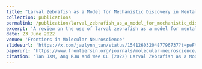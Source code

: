 ```yaml
---
title: "Larval Zebrafish as a Model for Mechanistic Discovery in Mental Health"
collection: publications
permalink: /publication/larval_zebrafish_as_a_model_for_mechanistic_discovery_in_mental_health
excerpt: 'A review on the use of larval zebrafish as a model for mental health research.'
date: 23 June 2022
venue: 'Frontiers in Molecular Neuroscience'
slidesurl: 'https://x.com/jazlynn_tan/status/1541260320487796737?t=peFtA8FYBUbAKN_CwwwNqA&s=19'
paperurl: 'https://www.frontiersin.org/journals/molecular-neuroscience/articles/10.3389/fnmol.2022.900213/full'
citation: 'Tan JXM, Ang RJW and Wee CL (2022) Larval Zebrafish as a Model for Mechanistic Discovery in Mental Health. Front. Mol. Neurosci. 15:900213. doi: 10.3389/fnmol.2022.900213'
---
```

